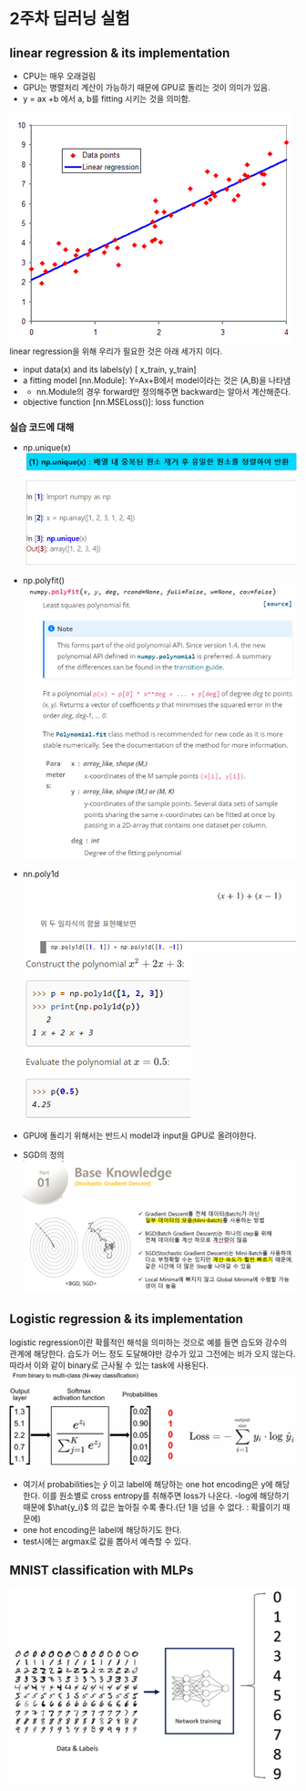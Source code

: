 # 2주차 딥러닝 실험

## linear regression & its implementation
- CPU는 매우 오래걸림
- GPU는 병렬처리 계산이 가능하기 때문에 GPU로 돌리는 것이 의미가 있음.
- y = ax +b 에서 a, b를 fitting 시키는 것을 의미함.  

![title](./img/02_linear.PNG)  
linear regression을 위해 우리가 필요한 것은 아래 세가지 이다.
- input data(x) and its labels(y) [ x_train, y_train]
- a fitting model [nn.Module]: Y=Ax+B에서 model이라는 것은 (A,B)을 나타냄
- - nn.Module의 경우 forward만 정의해주면 backward는 알아서 계산해준다. 
- objective function [nn.MSELoss()]: loss function

### 실습 코드에 대해
- np.unique(x)
![title](./img/03_unique.PNG)  
- np.polyfit()
![title](./img/04_polyfit.PNG)  
- nn.poly1d
![title](./img/05_poly1d.PNG)  
![title](./img/06_poly1d.PNG)  

- GPU에 돌리기 위해서는 반드시 model과 input을 GPU로 올려야한다.

- SGD의 정의
![title](./img/07_SGD.PNG)  

## Logistic regression & its implementation
logistic regression이란 확률적인 해석을 의미하는 것으로 예를 들면 습도와 강수의 관계에 해당한다. 습도가 어느 정도 도달해야만 강수가 있고 그전에는 비가 오지 않는다. 따라서 이와 같이 binary로 근사될 수 있는 task에 사용된다.
![title](./img/09_logistic.PNG)  
- 여기서 probabilities는 $\hat{y}$ 이고 label에 해당하는 one hot encoding은 y에 해당한다. 이를 원소별로 cross entropy를 취해주면 loss가 나온다. 
-log에 해당하기 때문에 $\hat{y_i}$ 의 값은 높아질 수록 좋다.(단 1을 넘을 수 없다. : 확률이기 때문에)
- one hot encoding은 label에 해당하기도 한다. 
- test시에는 argmax로 값을 뽑아서 예측할 수 있다.

## MNIST classification with MLPs
![title](./img/01_MLP.PNG)  
